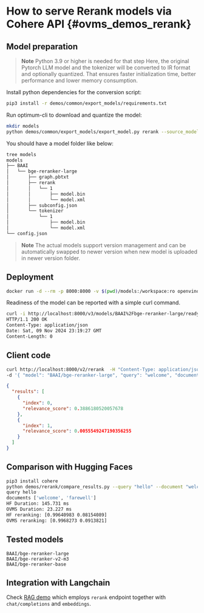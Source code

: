 # How to serve Rerank models via Cohere API {#ovms_demos_rerank}

## Model preparation
> **Note** Python 3.9 or higher is needed for that step
Here, the original Pytorch LLM model and the tokenizer will be converted to IR format and optionally quantized.
That ensures faster initialization time, better performance and lower memory consumption.

Install python dependencies for the conversion script:
```bash
pip3 install -r demos/common/export_models/requirements.txt
```

Run optimum-cli to download and quantize the model:
```bash
mkdir models
python demos/common/export_models/export_model.py rerank --source_model BAAI/bge-reranker-large --weight-format int8 --config_file_path models/config.json --model_repository_path models 
```

You should have a model folder like below:
```bash
tree models
models
├── BAAI
│   └── bge-reranker-large
│       ├── graph.pbtxt
│       ├── rerank
│       │   └── 1
│       │       ├── model.bin
│       │       └── model.xml
│       ├── subconfig.json
│       └── tokenizer
│           └── 1
│               ├── model.bin
│               └── model.xml
└── config.json

```
> **Note** The actual models support version management and can be automatically swapped to newer version when new model is uploaded in newer version folder.


## Deployment 

```bash
docker run -d --rm -p 8000:8000 -v $(pwd)/models:/workspace:ro openvino/model_server:latest --port 9000 --rest_port 8000 --config_path /workspace/config.json
```

Readiness of the model can be reported with a simple curl command. 
```bash
curl -i http://localhost:8000/v3/models/BAAI%2Fbge-reranker-large/ready
HTTP/1.1 200 OK
Content-Type: application/json
Date: Sat, 09 Nov 2024 23:19:27 GMT
Content-Length: 0
```

## Client code


```bash
curl http://localhost:8000/v2/rerank  -H "Content-Type: application/json" \
-d '{ "model": "BAAI/bge-reranker-large", "query": "welcome", "documents":["good morning","farewell"]}' | jq .
```
```json
{
  "results": [
    {
      "index": 0,
      "relevance_score": 0.3886180520057678
    },
    {
      "index": 1,
      "relevance_score": 0.0055549247190356255
    }
  ]
}
```


## Comparison with Hugging Faces

```bash
pip3 install cohere
python demos/rerank/compare_results.py --query "hello" --document "welcome" --document "farewell" --base_url http://localhost:8000/v3/
query hello
documents ['welcome', 'farewell']
HF Duration: 145.731 ms
OVMS Duration: 23.227 ms
HF reranking: [0.99640983 0.08154089]
OVMS reranking: [0.9968273 0.0913821]
```

## Tested models

```
BAAI/bge-reranker-large
BAAI/bge-reranker-v2-m3
BAAI/bge-reranker-base
```

## Integration with Langchain

Check [RAG demo](../continuous_batching/rag/README.md) which employs `rerank` endpoint together with `chat/completions` and `embeddings`. 


